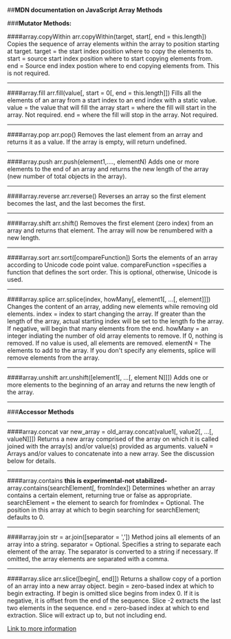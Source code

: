 ##**MDN documentation on JavaScript Array Methods**

###**Mutator Methods:**

####array.copyWithin
arr.copyWithin(target, start[, end = this.length])
  Copies the sequence of array elements within the array to position starting at target.
  target = the start index position where to copy the elements to.
  start = source start index position where to start copying elements from.
  end = Source end index postion where to end copying elements from.  This is not required.

---
####array.fill
arr.fill(value[, start = 0[, end = this.length]])
  Fills all the elements of an array from a start index to an end index with a static value.
  value = the value that will fill the array
  start = where the fill will start in the array.  Not required.
  end = where the fill will stop in the array.  Not required.

---
####array.pop
arr.pop()
  Removes the last element from an array and returns it as a value.
  If the array is empty, will return undefined.

---
####array.push
arr.push(element1,...., elementN)
  Adds one or more elements to the end of an array and returns the new length of the array (new number of total objects in the array).

---
####array.reverse
arr.reverse()
  Reverses an array so the first element becomes the last, and the last becomes the first.

---
####array.shift
arr.shift()
  Removes the first element (zero index) from an array and returns that element.  The array will now be renumbered with a new length.

---
####array.sort
arr.sort([compareFunction])
  Sorts the elements of an array according to Unicode code point value.
  compareFunction =specifies a function that defines the sort order.  This is optional, otherwise, Unicode is used.

---
####array.splice
arr.splice(index, howMany[, element1[, ...[, element]]])
  Changes the content of an array, adding new elements while removing old elements.
  index = index to start changing the array.  If greater than the length of the array, actual starting index will be set to the length fo the array.  If negative, will begin that many elements from the end.
  howMany = an integer indiating the number of old array elements to remove.  If 0, nothing is removed.  If no value is used, all elements are removed.
  elementN = The elements to add to the array.  If you don't specify any elements, splice will remove elements from the array.

---
####array.unshift
arr.unshift([element1[, ...[, element N]]])
  Adds one or more elements to the beginning of an array and returns the new length of the array.

---

###**Accessor Methods**

---
####array.concat
var new_array = old_array.concat(value1[, value2[, ...[, valueN]]])
  Returns a new array comprised of the array on which it is called joined with the array(s) and/or value(s) provided as arguments.
  valueN = Arrays and/or values to concatenate into a new array.  See the discussion below for details.

---
####array.contains    **this is experimental-not stabilized-**
array.contains(searchElement[, fromIndex])
  Determines whether an array contains a certain element, returning true or false as appropriate.
  searchElement = the element to search for
  fromIndex = Optional.  The position in this array at which to begin searching for searchElement; defaults to 0.

---
####array.join
str = ar.join([separator = ','])
  Method joins all elements of an array into a string.
  separator = Optional.  Specifies a string to separate each element of the array.  The separator is converted to a string if necessary.  If omitted, the array elements are separated with a comma.

---
####array.slice
arr.slice([begin[, end]])
  Returns a shallow copy of a portion of an array into a new array object.
  begin = zero-based index at which to begin extracting.  If begin is omitted slice begins from index 0.  If it is negative, it is offset from the end of the sequence.  Slice -2 extracts the last two elements in the sequence.
  end = zero-based index at which to end extraction.  Slice will extract up to, but not including end.





[Link to more information](https://developer.mozilla.org/en-US/docs/Web/JavaScript/Reference/Global_Objects/Array#Methods_of_array_instances)  
